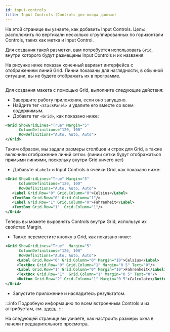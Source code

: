 ```yaml
---
id: input-controls
title: Input Controls (Controls для ввода данных)
---
```


На этой странице вы узнаете, как добавить Input Controls.
Цель: расположить по вертикали несколько сгруппированных по горизонтали Controls, таких как метка и Input Control.

Для создания такой разметки, вам потребуется использовать `Grid`,
внутри которого будут размещены Input Controls и их названия.

На рисунке ниже показан конечный вариант интерфейса с отображением линий Grid.
Линии показаны для наглядности, в обычной ситуации, вы не будете отображать их в программе.

<img className="center" src={InputControlsScreenshot} alt="" />

Для создания макета с помощью Grid, выполните следующие действия:

* Завершите работу приложения, если оно запущено.
* Найдите тег `<StackPanel>` и удалите его вместе со всем содержимым.
* Добавте тег `<Grid>`, как показано ниже:

```xml
<Grid ShowGridLines="True" Margin="5"
      ColumnDefinitions="120, 100" 
      RowDefinitions="Auto, Auto, Auto">  
</Grid>
```

Таким образом, мы задали размеры столбцов и строк для Grid, а также включили отображение линий сетки. (линии сетки будут отображаться прямыми линиями, поскольку внутри Grid ничего нет)

- Добавьте `<Label>` и Input Controls в ячейки Grid, как показано ниже:

```xml
<Grid ShowGridLines="True" Margin="5"
      ColumnDefinitions="120, 100" 
      RowDefinitions="Auto, Auto, Auto">
   <Label Grid.Row="0" Grid.Column="0">Celsius</Label>
   <TextBox Grid.Row="0" Grid.Column="1"/>
   <Label Grid.Row="1" Grid.Column="0">Fahrenheit</Label>
   <TextBox Grid.Row="1"  Grid.Column="1"/>
</Grid>
```

Теперь вы можете выровнять Controls внутри Grid, используя их свойство Margin.

- Также переместите кнопку в Grid, как показано ниже:

```xml
<Grid ShowGridLines="True"  Margin="5" 
      ColumnDefinitions="120, 100" 
      RowDefinitions="Auto, Auto, Auto">
     <Label Grid.Row="0" Grid.Column="0" Margin="10">Celsius</Label>
     <TextBox Grid.Row="0" Grid.Column="1" Margin="0 5" Text="0"/>
     <Label Grid.Row="1" Grid.Column="0" Margin="10">Fahrenheit</Label>
     <TextBox Grid.Row="1"  Grid.Column="1" Margin="0 5" Text="0"/>
     <Button Grid.Row="2" Grid.Column="1" Margin="0 5">Calculate</Button>
</Grid>
```

- Запустите приложение и насладитесь результатом.



:::info
Подробную информацию по всем встроенным Controls и из аттрибуетам, см. [здесь](../../reference/controls/).
:::

На следующей странице вы узнаете, как настроить размеры окна в панели предварительного просмотра.
